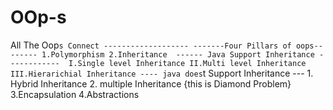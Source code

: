# OOp-s
All The Oop`s Connect -------------------
-------Four Pillars of oops--------
 1.Polymorphism
 2.Inheritance 
      ------ Java Support Inheritance ------------ 
     I.Single level Inheritance
	 II.Multi level Inheritance
	 III.Hierarichial Inheritance
	 ---- java does`t Support Inheritance ---
	    1. Hybrid Inheritance
		2. multiple Inheritance {this is Diamond Problem}
 3.Encapsulation
 4.Abstractions
